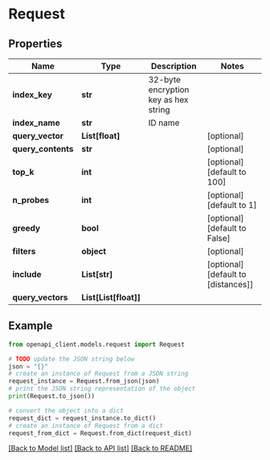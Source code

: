 # Request


## Properties

Name | Type | Description | Notes
------------ | ------------- | ------------- | -------------
**index_key** | **str** | 32-byte encryption key as hex string | 
**index_name** | **str** | ID name | 
**query_vector** | **List[float]** |  | [optional] 
**query_contents** | **str** |  | [optional] 
**top_k** | **int** |  | [optional] [default to 100]
**n_probes** | **int** |  | [optional] [default to 1]
**greedy** | **bool** |  | [optional] [default to False]
**filters** | **object** |  | [optional] 
**include** | **List[str]** |  | [optional] [default to [distances]]
**query_vectors** | **List[List[float]]** |  | 

## Example

```python
from openapi_client.models.request import Request

# TODO update the JSON string below
json = "{}"
# create an instance of Request from a JSON string
request_instance = Request.from_json(json)
# print the JSON string representation of the object
print(Request.to_json())

# convert the object into a dict
request_dict = request_instance.to_dict()
# create an instance of Request from a dict
request_from_dict = Request.from_dict(request_dict)
```
[[Back to Model list]](../README.md#documentation-for-models) [[Back to API list]](../README.md#documentation-for-api-endpoints) [[Back to README]](../README.md)


